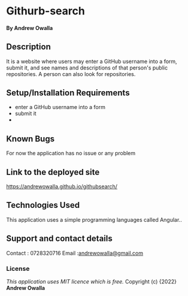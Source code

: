 # Githurb-search
#### By **Andrew Owalla**
## Description
It is a website where users may enter a GitHub username into a form, submit it, and see names and descriptions of that person's public repositories. A person can also look for repositories.
## Setup/Installation Requirements
*  enter a GitHub username into a form
*  submit it
* 
## Known Bugs
For now the application has no issue or any problem
## Link to the deployed site
https://andrewowalla.github.io/githubsearch/
## Technologies Used
This application uses a simple programming languages called Angular..
## Support and contact details
Contact : 0728320716
Email   :andrewowalla@gmail.com
### License
*This application uses MIT licence which is free.*
Copyright (c) {2022} **Andrew Owalla**
